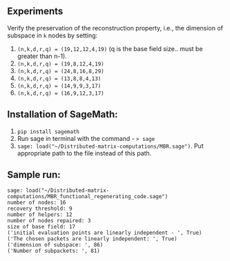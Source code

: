 ## Experiments
Verify the preservation of the reconstruction property, i.e., the dimension of subspace in `k` nodes by setting:
1. ```(n,k,d,r,q) = (19,12,12,4,19)``` (q is the base field size.. must be greater than n-1).
2. ``` (n,k,d,r,q) = (19,8,12,4,19) ```
3. ``` (n,k,d,r,q) = (24,8,16,8,29) ```
4. ``` (n,k,d,r,q) = (13,8,8,4,13) ```
5. ``` (n,k,d,r,q) = (14,9,9,3,17) ```
6. ``` (n,k,d,r,q) = (16,9,12,3,17) ```

## Installation of SageMath:
1. ``` pip install sagemath ```
2. Run sage in terminal with the command - ```> sage ```
3. ``` sage: load("~/Distributed-matrix-computations/MBR.sage") ```. Put appropriate path to the file instead of this path.  

## Sample run:
```
sage: load("~/Distributed-matrix-computations/MBR_functional_regenerating_code.sage")
number of nodes: 16
recovery threshold: 9
number of helpers: 12
number of nodes repaired: 3
size of base field: 17
('initial evaluation points are linearly independent - ', True)
('The chosen packets are linearly independent: ', True)
('dimension of subspace: ', 86)
('Number of subpackets: ', 81)
 
